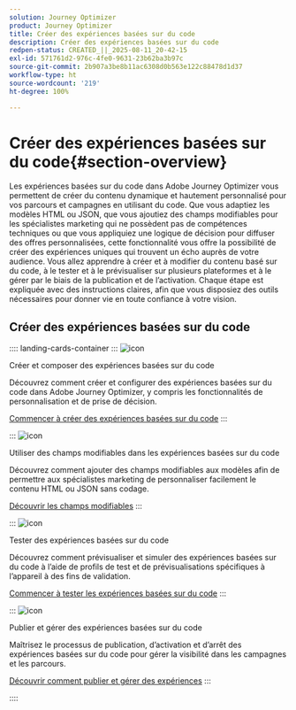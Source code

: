 ```yaml
---
solution: Journey Optimizer
product: Journey Optimizer
title: Créer des expériences basées sur du code
description: Créer des expériences basées sur du code
redpen-status: CREATED_||_2025-08-11_20-42-15
exl-id: 571761d2-976c-4fe0-9631-23b62ba3b97c
source-git-commit: 2b907a3be8b11ac6308d0b563e122c88478d1d37
workflow-type: ht
source-wordcount: '219'
ht-degree: 100%

---
```


# Créer des expériences basées sur du code{#section-overview}

Les expériences basées sur du code dans Adobe Journey Optimizer vous permettent de créer du contenu dynamique et hautement personnalisé pour vos parcours et campagnes en utilisant du code. Que vous adaptiez les modèles HTML ou JSON, que vous ajoutiez des champs modifiables pour les spécialistes marketing qui ne possèdent pas de compétences techniques ou que vous appliquiez une logique de décision pour diffuser des offres personnalisées, cette fonctionnalité vous offre la possibilité de créer des expériences uniques qui trouvent un écho auprès de votre audience. Vous allez apprendre à créer et à modifier du contenu basé sur du code, à le tester et à le prévisualiser sur plusieurs plateformes et à le gérer par le biais de la publication et de l’activation. Chaque étape est expliquée avec des instructions claires, afin que vous disposiez des outils nécessaires pour donner vie en toute confiance à votre vision.

## Créer des expériences basées sur du code

:::: landing-cards-container
:::
![icon](https://cdn.experienceleague.adobe.com/icons/code-branch.svg?lang=fr)

Créer et composer des expériences basées sur du code

Découvrez comment créer et configurer des expériences basées sur du code dans Adobe Journey Optimizer, y compris les fonctionnalités de personnalisation et de prise de décision.

[Commencer à créer des expériences basées sur du code](../using/code-based/create-code-based.md)
:::

:::
![icon](https://cdn.experienceleague.adobe.com/icons/list-check.svg?lang=fr)

Utiliser des champs modifiables dans les expériences basées sur du code

Découvrez comment ajouter des champs modifiables aux modèles afin de permettre aux spécialistes marketing de personnaliser facilement le contenu HTML ou JSON sans codage.

[Découvrir les champs modifiables](../using/code-based/code-based-form-fields.md)
:::

:::
![icon](https://cdn.experienceleague.adobe.com/icons/gear.svg?lang=fr)

Tester des expériences basées sur du code

Découvrez comment prévisualiser et simuler des expériences basées sur du code à l’aide de profils de test et de prévisualisations spécifiques à l’appareil à des fins de validation.

[Commencer à tester les expériences basées sur du code](../using/code-based/test-code-based.md)
:::

:::
![icon](https://cdn.experienceleague.adobe.com/icons/circle-play.svg?lang=fr)

Publier et gérer des expériences basées sur du code

Maîtrisez le processus de publication, d’activation et d’arrêt des expériences basées sur du code pour gérer la visibilité dans les campagnes et les parcours.

[Découvrir comment publier et gérer des expériences](../using/code-based/publish-code-based.md)
:::

::::
